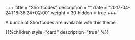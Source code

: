 +++
title = "Shortcodes"
description = ""
date = "2017-04-24T18:36:24+02:00"
weight = 30
hidden = true
+++

A bunch of Shortcodes are available with this theme :

{{%children style="card" description="true" %}}

